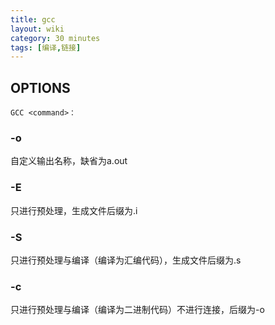 ```yaml
---
title: gcc
layout: wiki
category: 30 minutes
tags: [编译,链接]
---
```


## OPTIONS

~~~
GCC <command>：
~~~

### -o

自定义输出名称，缺省为a.out

### -E

只进行预处理，生成文件后缀为.i

### -S

只进行预处理与编译（编译为汇编代码），生成文件后缀为.s

### -c

只进行预处理与编译（编译为二进制代码）不进行连接，后缀为-o
